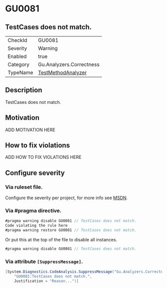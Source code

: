 # GU0081
## TestCases does not match.

<!-- start generated table -->
<table>
<tr>
  <td>CheckId</td>
  <td>GU0081</td>
</tr>
<tr>
  <td>Severity</td>
  <td>Warning</td>
</tr>
<tr>
  <td>Enabled</td>
  <td>true</td>
</tr>
<tr>
  <td>Category</td>
  <td>Gu.Analyzers.Correctness</td>
</tr>
<tr>
  <td>TypeName</td>
  <td><a href="https://github.com/GuOrg/Gu.Analyzers/blob/master/Gu.Analyzers.Analyzers/NodeAnalyzers/TestMethodAnalyzer.cs">TestMethodAnalyzer</a></td>
</tr>
</table>
<!-- end generated table -->

## Description

TestCases does not match.

## Motivation

ADD MOTIVATION HERE

## How to fix violations

ADD HOW TO FIX VIOLATIONS HERE

<!-- start generated config severity -->
## Configure severity

### Via ruleset file.

Configure the severity per project, for more info see [MSDN](https://msdn.microsoft.com/en-us/library/dd264949.aspx).

### Via #pragma directive.
```C#
#pragma warning disable GU0081 // TestCases does not match.
Code violating the rule here
#pragma warning restore GU0081 // TestCases does not match.
```

Or put this at the top of the file to disable all instances.
```C#
#pragma warning disable GU0081 // TestCases does not match.
```

### Via attribute `[SuppressMessage]`.

```C#
[System.Diagnostics.CodeAnalysis.SuppressMessage("Gu.Analyzers.Correctness", 
    "GU0081:TestCases does not match.", 
    Justification = "Reason...")]
```
<!-- end generated config severity -->